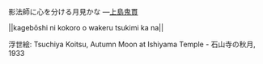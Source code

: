 影法師に心を分ける月見かな
—[上島鬼貫](https://ja.wikipedia.org/wiki/上島鬼貫)

||kagebōshi ni kokoro o wakeru tsukimi ka na||

浮世絵: Tsuchiya Koitsu, Autumn Moon at Ishiyama Temple - 石山寺の秋月, 1933